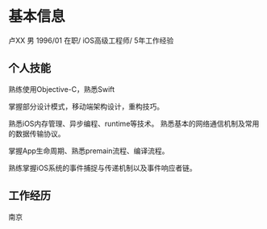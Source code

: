 # 基本信息

卢XX 男 1996/01 在职/ iOS高级工程师/ 5年工作经验



## 个人技能

熟练使用Objective-C，熟悉Swift 

掌握部分设计模式，移动端架构设计，重构技巧。 

熟悉iOS内存管理、异步编程、runtime等技术。 熟悉基本的网络通信机制及常用的数据传输协议。 

掌握App生命周期、熟悉premain流程、编译流程。

 熟练掌握iOS系统的事件捕捉与传递机制以及事件响应者链。

## 工作经历
南京
